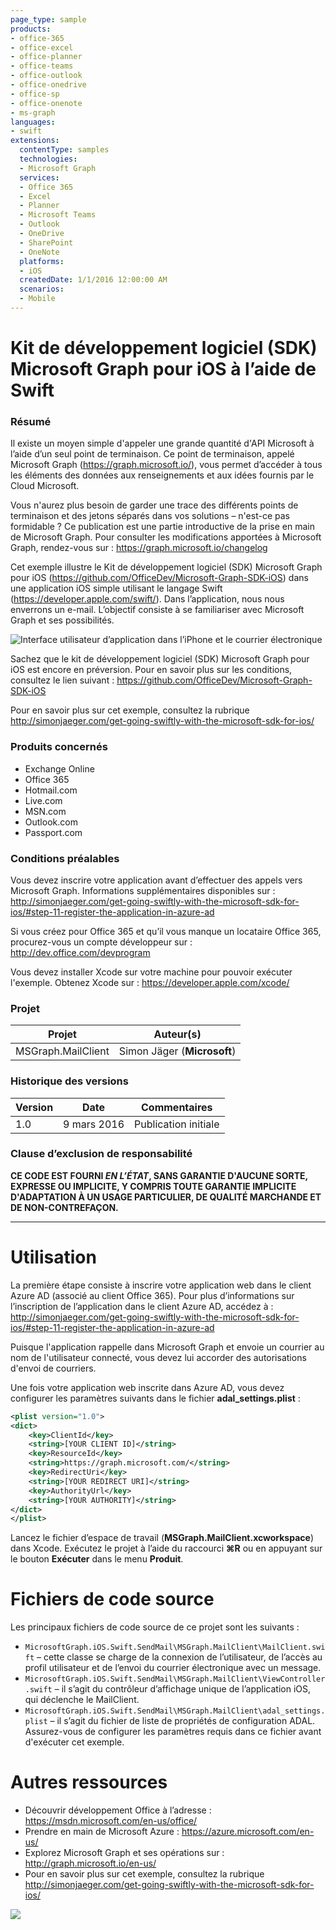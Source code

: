 ```yaml
---
page_type: sample
products:
- office-365
- office-excel
- office-planner
- office-teams
- office-outlook
- office-onedrive
- office-sp
- office-onenote
- ms-graph
languages:
- swift
extensions:
  contentType: samples
  technologies:
  - Microsoft Graph
  services:
  - Office 365
  - Excel
  - Planner
  - Microsoft Teams
  - Outlook
  - OneDrive
  - SharePoint
  - OneNote
  platforms:
  - iOS
  createdDate: 1/1/2016 12:00:00 AM
  scenarios:
  - Mobile
---
```

# Kit de développement logiciel (SDK) Microsoft Graph pour iOS à l’aide de Swift #

### Résumé ###
Il existe un moyen simple d'appeler une grande quantité d'API Microsoft à l’aide d’un seul point de terminaison. Ce point de terminaison, appelé Microsoft Graph (<https://graph.microsoft.io/>), vous permet d’accéder à tous les éléments des données aux renseignements et aux idées fournis par le Cloud Microsoft.

Vous n'aurez plus besoin de garder une trace des différents points de terminaison et des jetons séparés dans vos solutions – n'est-ce pas formidable ? Ce publication est une partie introductive de la prise en main de Microsoft Graph. Pour consulter les modifications apportées à Microsoft Graph, rendez-vous sur : <https://graph.microsoft.io/changelog>

Cet exemple illustre le Kit de développement logiciel (SDK) Microsoft Graph pour iOS (<https://github.com/OfficeDev/Microsoft-Graph-SDK-iOS>) dans une application iOS simple utilisant le langage Swift (<https://developer.apple.com/swift/>). Dans l’application, nous nous enverrons un e-mail. L’objectif consiste à se familiariser avec Microsoft Graph et ses possibilités.

![Interface utilisateur d’application dans l’iPhone et le courrier électronique](http://simonjaeger.com/wp-content/uploads/2016/03/app.png)

Sachez que le kit de développement logiciel (SDK) Microsoft Graph pour iOS est encore en préversion. Pour en savoir plus sur les conditions, consultez le lien suivant : https://github.com/OfficeDev/Microsoft-Graph-SDK-iOS

Pour en savoir plus sur cet exemple, consultez la rubrique <http://simonjaeger.com/get-going-swiftly-with-the-microsoft-sdk-for-ios/>

### Produits concernés ###
-  Exchange Online
-  Office 365
-  Hotmail.com
-  Live.com
-  MSN.com
-  Outlook.com
-  Passport.com

### Conditions préalables ###
Vous devez inscrire votre application avant d’effectuer des appels vers Microsoft Graph. Informations supplémentaires disponibles sur : <http://simonjaeger.com/get-going-swiftly-with-the-microsoft-sdk-for-ios/#step-11-register-the-application-in-azure-ad>

Si vous créez pour Office 365 et qu’il vous manque un locataire Office 365, procurez-vous un compte développeur sur : <http://dev.office.com/devprogram>

Vous devez installer Xcode sur votre machine pour pouvoir exécuter l'exemple. Obtenez Xcode sur : <https://developer.apple.com/xcode/>

### Projet ###
Projet | Auteur(s)
---------|----------
MSGraph.MailClient | Simon Jäger (**Microsoft**)

### Historique des versions ###
Version | Date | Commentaires
---------| -----| --------
1.0 | 9 mars 2016 | Publication initiale

### Clause d’exclusion de responsabilité ###
**CE CODE EST FOURNI *EN L’ÉTAT*, SANS GARANTIE D'AUCUNE SORTE, EXPRESSE OU IMPLICITE, Y COMPRIS TOUTE GARANTIE IMPLICITE D'ADAPTATION À UN USAGE PARTICULIER, DE QUALITÉ MARCHANDE ET DE NON-CONTREFAÇON.**

----------

# Utilisation #

La première étape consiste à inscrire votre application web dans le client Azure AD (associé au client Office 365). Pour plus d’informations sur l’inscription de l’application dans le client Azure AD, accédez à : <http://simonjaeger.com/get-going-swiftly-with-the-microsoft-sdk-for-ios/#step-11-register-the-application-in-azure-ad>

Puisque l'application rappelle dans Microsoft Graph et envoie un courrier au nom de l'utilisateur connecté, vous devez lui accorder des autorisations d'envoi de courriers.

Une fois votre application web inscrite dans Azure AD, vous devez configurer les paramètres suivants dans le fichier **adal_settings.plist** :
    
```xml
<plist version="1.0">
<dict>
	<key>ClientId</key>
	<string>[YOUR CLIENT ID]</string>
	<key>ResourceId</key>
	<string>https://graph.microsoft.com/</string>
	<key>RedirectUri</key>
	<string>[YOUR REDIRECT URI]</string>
	<key>AuthorityUrl</key>
	<string>[YOUR AUTHORITY]</string>
</dict>
</plist>
```

Lancez le fichier d’espace de travail (**MSGraph.MailClient.xcworkspace**) dans Xcode. Exécutez le projet à l’aide du raccourci **⌘R** ou en appuyant sur le bouton **Exécuter** dans le menu **Produit**.
    
# Fichiers de code source #
Les principaux fichiers de code source de ce projet sont les suivants :

- `MicrosoftGraph.iOS.Swift.SendMail\MSGraph.MailClient\MailClient.swift` – cette classe se charge de la connexion de l’utilisateur, de l’accès au profil utilisateur et de l’envoi du courrier électronique avec un message.
- `MicrosoftGraph.iOS.Swift.SendMail\MSGraph.MailClient\ViewController.swift` – il s’agit du contrôleur d’affichage unique de l’application iOS, qui déclenche le MailClient.
- `MicrosoftGraph.iOS.Swift.SendMail\MSGraph.MailClient\adal_settings.plist` – il s’agit du fichier de liste de propriétés de configuration ADAL. Assurez-vous de configurer les paramètres requis dans ce fichier avant d'exécuter cet exemple.

# Autres ressources #
- Découvrir développement Office à l’adresse : <https://msdn.microsoft.com/en-us/office/>
- Prendre en main de Microsoft Azure : <https://azure.microsoft.com/en-us/>
- Explorez Microsoft Graph et ses opérations sur : <http://graph.microsoft.io/en-us/> 
- Pour en savoir plus sur cet exemple, consultez la rubrique <http://simonjaeger.com/get-going-swiftly-with-the-microsoft-sdk-for-ios/>


<img src="https://telemetry.sharepointpnp.com/pnp/samples/MicrosoftGraph.iOS.Swift.SendMail" />
